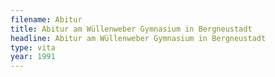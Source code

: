 ```yaml
---
filename: Abitur
title: Abitur am Wüllenweber Gymnasium in Bergneustadt
headline: Abitur am Wüllenweber Gymnasium in Bergneustadt
type: vita
year: 1991
---
```


